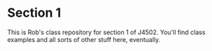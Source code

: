# Section 1

This is Rob's class repository for section 1 of J4502. You'll find class examples and all sorts of other stuff here, eventually. 
